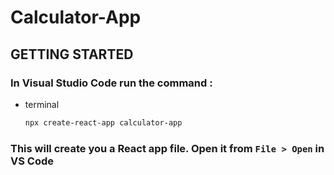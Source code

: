 # Calculator-App

## GETTING STARTED

### In Visual Studio Code run the command : 
* terminal
  ```sh
  npx create-react-app calculator-app
  ```
### This will create you a React app file. Open it from ```File > Open``` in VS Code
